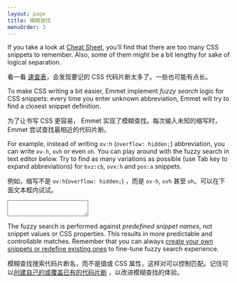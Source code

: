 ```yaml
---
layout: page
title: 模糊查找
menuOrder: 3
---
```

If you take a look at [Cheat Sheet](/cheat-sheet/), you’ll find that there are too many CSS snippets to remember. Also, some of them might be a bit lengthy for sake of logical separation.

看一看 [速查表](/cheat-sheet/)，会发现要记的 CSS 代码片断太多了。一些也可能有点长。

To make CSS writing a bit easier, Emmet implement _fuzzy search_ logic for CSS snippets: every time you enter unknown abbreviation, Emmet will try to find a closest snippet definition.

为了让书写 CSS 更容易， Emmet 实现了模糊查找。每次输入未知的缩写时，Emmet 尝试查找最相近的代码片断。

For example, instead of writing `ov:h` (`overflow: hidden;`) abbreviation, you can write `ov-h`, `ovh` or even `oh`. You can play around with the fuzzy search in text editor below. Try to find as many variations as possible (use Tab key to expand abbreviations) for `bxz:cb`, `ovx:h` and `pos:a` snippets.

例如，缩写不是 `ov:h`(`overflow: hidden;`) ，而是 `ov-h`, `ovh` 甚至 `oh`。可以在下面文本框内试试。

<textarea class="cm-box" data-height="150" data-cm-mode="text/css"></textarea>

The fuzzy search is performed against _predefined snippet names_, not snippet values or CSS properties. This results in more predictable and controllable matches. Remember that you can always [create your own snippets or redefine existing ones](/customization/) to fine-tune fuzzy search experience.

模糊查找搜索代码片断名，而不是值或 CSS 属性，这样对可以控制匹配。记住可以[创建自己的或覆盖已有的代码片断](/customization/) ，以改进模糊查找的体验。